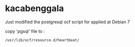 # kacabenggala

Just modified the postgresql ocf script for applied at Debian 7

copy 'pgsql' file to :

```
/usr/lib/ocf/resource.d/heartbeat/
```
